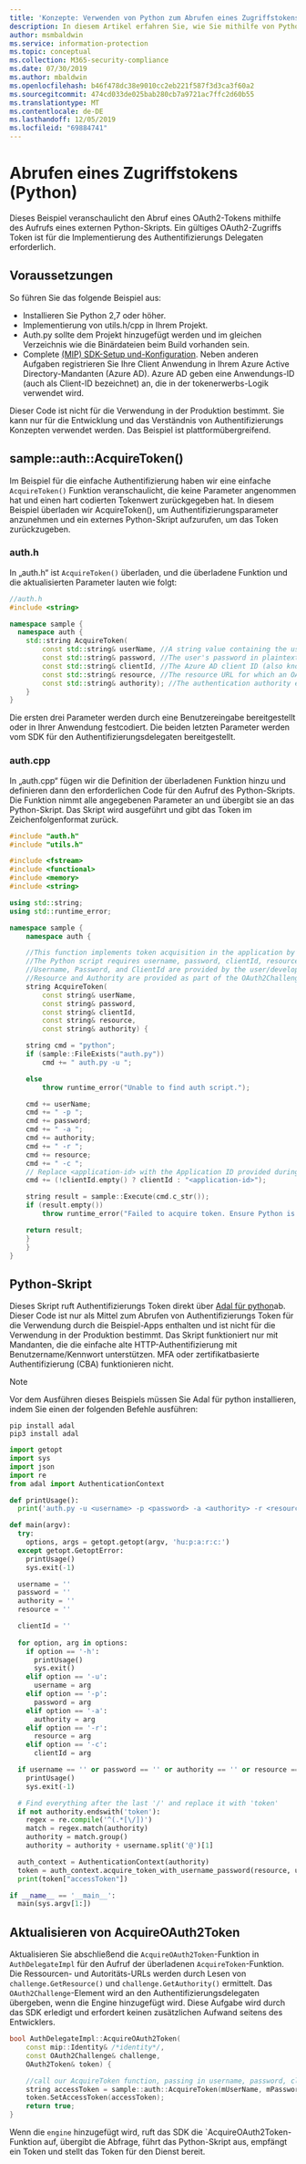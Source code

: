 ```yaml
---
title: 'Konzepte: Verwenden von Python zum Abrufen eines Zugriffstokens'
description: In diesem Artikel erfahren Sie, wie Sie mithilfe von Python ein OAuth2-Zugriffstoken abrufen. Dieser Aufruf ist für die Implementierung des Authentifizierungsdelegaten erforderlich.
author: msmbaldwin
ms.service: information-protection
ms.topic: conceptual
ms.collection: M365-security-compliance
ms.date: 07/30/2019
ms.author: mbaldwin
ms.openlocfilehash: b46f478dc38e9010cc2eb221f587f3d3ca3f60a2
ms.sourcegitcommit: 474cd033de025bab280cb7a9721ac7ffc2d60b55
ms.translationtype: MT
ms.contentlocale: de-DE
ms.lasthandoff: 12/05/2019
ms.locfileid: "69884741"
---
```

# <a name="acquire-an-access-token-python"></a>Abrufen eines Zugriffstokens (Python)

Dieses Beispiel veranschaulicht den Abruf eines OAuth2-Tokens mithilfe des Aufrufs eines externen Python-Skripts. Ein gültiges OAuth2-Zugriffs Token ist für die Implementierung des Authentifizierungs Delegaten erforderlich.

## <a name="prerequisites"></a>Voraussetzungen

So führen Sie das folgende Beispiel aus:

- Installieren Sie Python 2,7 oder höher.
- Implementierung von utils.h/cpp in Ihrem Projekt. 
- Auth.py sollte dem Projekt hinzugefügt werden und im gleichen Verzeichnis wie die Binärdateien beim Build vorhanden sein.
- Complete [(MIP) SDK-Setup und-Konfiguration](setup-configure-mip.md). Neben anderen Aufgaben registrieren Sie Ihre Client Anwendung in Ihrem Azure Active Directory-Mandanten (Azure AD). Azure AD geben eine Anwendungs-ID (auch als Client-ID bezeichnet) an, die in der tokenerwerbs-Logik verwendet wird.

Dieser Code ist nicht für die Verwendung in der Produktion bestimmt. Sie kann nur für die Entwicklung und das Verständnis von Authentifizierungs Konzepten verwendet werden. Das Beispiel ist plattformübergreifend.

## <a name="sampleauthacquiretoken"></a>sample::auth::AcquireToken()

Im Beispiel für die einfache Authentifizierung haben wir eine einfache `AcquireToken()` Funktion veranschaulicht, die keine Parameter angenommen hat und einen hart codierten Tokenwert zurückgegeben hat. In diesem Beispiel überladen wir AcquireToken(), um Authentifizierungsparameter anzunehmen und ein externes Python-Skript aufzurufen, um das Token zurückzugeben.

### <a name="authh"></a>auth.h

In „auth.h“ ist `AcquireToken()` überladen, und die überladene Funktion und die aktualisierten Parameter lauten wie folgt:

```cpp
//auth.h
#include <string>

namespace sample {
  namespace auth {    
    std::string AcquireToken(
        const std::string& userName, //A string value containing the user's UPN.
        const std::string& password, //The user's password in plaintext
        const std::string& clientId, //The Azure AD client ID (also known as Application ID) of your application.
        const std::string& resource, //The resource URL for which an OAuth2 token is required. Provided by challenge object.
        const std::string& authority); //The authentication authority endpoint. Provided by challenge object.
    }
}
```

Die ersten drei Parameter werden durch eine Benutzereingabe bereitgestellt oder in Ihrer Anwendung festcodiert. Die beiden letzten Parameter werden vom SDK für den Authentifizierungsdelegaten bereitgestellt. 


### <a name="authcpp"></a>auth.cpp

In „auth.cpp“ fügen wir die Definition der überladenen Funktion hinzu und definieren dann den erforderlichen Code für den Aufruf des Python-Skripts. Die Funktion nimmt alle angegebenen Parameter an und übergibt sie an das Python-Skript. Das Skript wird ausgeführt und gibt das Token im Zeichenfolgenformat zurück.

```cpp
#include "auth.h"
#include "utils.h"

#include <fstream>
#include <functional>
#include <memory>
#include <string>

using std::string;
using std::runtime_error;

namespace sample {
    namespace auth {

    //This function implements token acquisition in the application by calling an external Python script.
    //The Python script requires username, password, clientId, resource, and authority.
    //Username, Password, and ClientId are provided by the user/developer
    //Resource and Authority are provided as part of the OAuth2Challenge object that is passed in by the SDK to the AuthDelegate.
    string AcquireToken(
        const string& userName,
        const string& password,
        const string& clientId,
        const string& resource,
        const string& authority) {

    string cmd = "python";
    if (sample::FileExists("auth.py"))
        cmd += " auth.py -u ";

    else
        throw runtime_error("Unable to find auth script.");

    cmd += userName;
    cmd += " -p ";
    cmd += password;
    cmd += " -a ";
    cmd += authority;
    cmd += " -r ";
    cmd += resource;
    cmd += " -c ";
    // Replace <application-id> with the Application ID provided during your Azure AD application registration.
    cmd += (!clientId.empty() ? clientId : "<application-id>");

    string result = sample::Execute(cmd.c_str());
    if (result.empty())
        throw runtime_error("Failed to acquire token. Ensure Python is installed correctly.");

    return result;
    }
    }
}

```

## <a name="python-script"></a>Python-Skript

Dieses Skript ruft Authentifizierungs Token direkt über [Adal für python](https://github.com/AzureAD/azure-activedirectory-library-for-python)ab. Dieser Code ist nur als Mittel zum Abrufen von Authentifizierungs Token für die Verwendung durch die Beispiel-Apps enthalten und ist nicht für die Verwendung in der Produktion bestimmt. Das Skript funktioniert nur mit Mandanten, die die einfache alte HTTP-Authentifizierung mit Benutzername/Kennwort unterstützen. MFA oder zertifikatbasierte Authentifizierung (CBA) funktionieren nicht.

> [!NOTE] 
> Vor dem Ausführen dieses Beispiels müssen Sie Adal für python installieren, indem Sie einen der folgenden Befehle ausführen:

```shell
pip install adal
pip3 install adal
```

```python
import getopt
import sys
import json
import re
from adal import AuthenticationContext

def printUsage():
  print('auth.py -u <username> -p <password> -a <authority> -r <resource> -c <clientId>')

def main(argv):
  try:
    options, args = getopt.getopt(argv, 'hu:p:a:r:c:')
  except getopt.GetoptError:
    printUsage()
    sys.exit(-1)

  username = ''
  password = ''
  authority = ''
  resource = ''

  clientId = ''
    
  for option, arg in options:
    if option == '-h':
      printUsage()
      sys.exit()
    elif option == '-u':
      username = arg
    elif option == '-p':
      password = arg
    elif option == '-a':
      authority = arg
    elif option == '-r':
      resource = arg
    elif option == '-c':
      clientId = arg

  if username == '' or password == '' or authority == '' or resource == '' or clientId == '':
    printUsage()
    sys.exit(-1)

  # Find everything after the last '/' and replace it with 'token'
  if not authority.endswith('token'):
    regex = re.compile('^(.*[\/])')
    match = regex.match(authority)
    authority = match.group()
    authority = authority + username.split('@')[1]

  auth_context = AuthenticationContext(authority)
  token = auth_context.acquire_token_with_username_password(resource, username, password, clientId)
  print(token["accessToken"])

if __name__ == '__main__':  
  main(sys.argv[1:])
```

## <a name="update-acquireoauth2token"></a>Aktualisieren von AcquireOAuth2Token

Aktualisieren Sie abschließend die `AcquireOAuth2Token`-Funktion in `AuthDelegateImpl` für den Aufruf der überladenen `AcquireToken`-Funktion. Die Ressourcen- und Autoritäts-URLs werden durch Lesen von `challenge.GetResource()` und `challenge.GetAuthority()` ermittelt. Das `OAuth2Challenge`-Element wird an den Authentifizierungsdelegaten übergeben, wenn die Engine hinzugefügt wird. Diese Aufgabe wird durch das SDK erledigt und erfordert keinen zusätzlichen Aufwand seitens des Entwicklers. 

```cpp
bool AuthDelegateImpl::AcquireOAuth2Token(
    const mip::Identity& /*identity*/,
    const OAuth2Challenge& challenge,
    OAuth2Token& token) {

    //call our AcquireToken function, passing in username, password, clientId, and getting the resource/authority from the OAuth2Challenge object
    string accessToken = sample::auth::AcquireToken(mUserName, mPassword, mClientId, challenge.GetResource(), challenge.GetAuthority());
    token.SetAccessToken(accessToken);
    return true;
}
```

Wenn die `engine` hinzugefügt wird, ruft das SDK die `AcquireOAuth2Token-Funktion auf, übergibt die Abfrage, führt das Python-Skript aus, empfängt ein Token und stellt das Token für den Dienst bereit.



